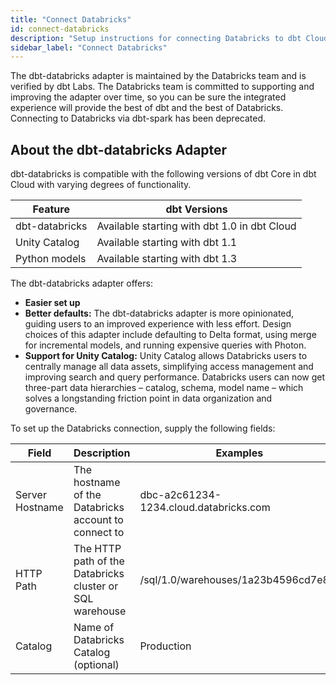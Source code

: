 ```yaml
---
title: "Connect Databricks"
id: connect-databricks
description: "Setup instructions for connecting Databricks to dbt Cloud"
sidebar_label: "Connect Databricks"
---
```


The dbt-databricks adapter is maintained by the Databricks team and is verified by dbt Labs. The Databricks team is committed to supporting and improving the adapter over time, so you can be sure the integrated experience will provide the best of dbt and the best of Databricks. Connecting to Databricks via dbt-spark has been deprecated.

## About the dbt-databricks Adapter
dbt-databricks is compatible with the following versions of dbt Core in dbt Cloud with varying degrees of functionality.

| Feature | dbt Versions |
| ----- | ----------- | 
| dbt-databricks | Available starting with dbt 1.0 in dbt Cloud|
| Unity Catalog | Available starting with dbt 1.1 | 
| Python models | Available starting with dbt 1.3 |

The dbt-databricks adapter offers:
- **Easier set up**
- **Better defaults:**
The dbt-databricks adapter is more opinionated, guiding users to an improved experience with less effort. Design choices of this adapter include defaulting to Delta format, using merge for incremental models, and running expensive queries with Photon.
- **Support for Unity Catalog:**
Unity Catalog allows Databricks users to centrally manage all data assets, simplifying access management and improving search and query performance. Databricks users can now get three-part data hierarchies – catalog, schema, model name – which solves a longstanding friction point in data organization and governance.


To set up the Databricks connection, supply the following fields:

| Field | Description | Examples |
| ----- | ----------- | -------- |
| Server Hostname | The hostname of the Databricks account to connect to | dbc-a2c61234-1234.cloud.databricks.com |
| HTTP Path | The HTTP path of the Databricks cluster or SQL warehouse | /sql/1.0/warehouses/1a23b4596cd7e8fg |
| Catalog | Name of Databricks Catalog (optional) | Production |

<Lightbox src="/img/docs/dbt-cloud/cloud-configuring-dbt-cloud/dbt-databricks.png" title="Configuring a Databricks connection using the dbt-databricks adapter"/>
